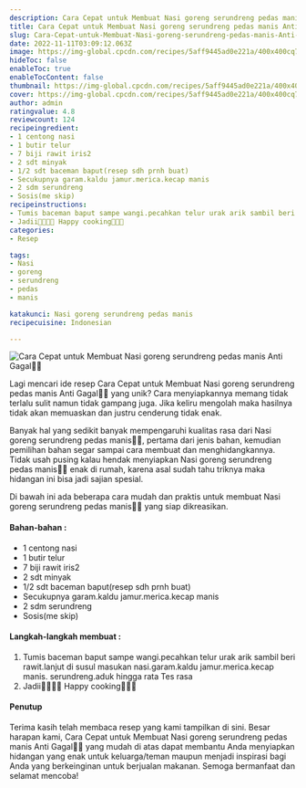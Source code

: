 ```yaml
---
description: Cara Cepat untuk Membuat Nasi goreng serundreng pedas manis Anti Gagal"
title: Cara Cepat untuk Membuat Nasi goreng serundreng pedas manis Anti Gagal
slug: Cara-Cepat-untuk-Membuat-Nasi-goreng-serundreng-pedas-manis-Anti-Gagal
date: 2022-11-11T03:09:12.063Z
image: https://img-global.cpcdn.com/recipes/5aff9445ad0e221a/400x400cq70/photo.jpg
hideToc: false
enableToc: true
enableTocContent: false
thumbnail: https://img-global.cpcdn.com/recipes/5aff9445ad0e221a/400x400cq70/photo.jpg
cover: https://img-global.cpcdn.com/recipes/5aff9445ad0e221a/400x400cq70/photo.jpg
author: admin
ratingvalue: 4.8
reviewcount: 124
recipeingredient:
- 1 centong nasi
- 1 butir telur
- 7 biji rawit iris2
- 2 sdt minyak
- 1/2 sdt baceman baput(resep sdh prnh buat)
- Secukupnya garam.kaldu jamur.merica.kecap manis
- 2 sdm serundreng
- Sosis(me skip)
recipeinstructions:
- Tumis baceman baput sampe wangi.pecahkan telur urak arik sambil beri rawit.lanjut di susul masukan nasi.garam.kaldu jamur.merica.kecap manis. serundreng.aduk hingga rata Tes rasa
- Jadii🤗🤗🤤🤤 Happy cooking🤗😍😉
categories:
- Resep

tags:
- Nasi
- goreng
- serundreng
- pedas
- manis

katakunci: Nasi goreng serundreng pedas manis
recipecuisine: Indonesian

---
```


![Cara Cepat untuk Membuat Nasi goreng serundreng pedas manis Anti Gagal👩‍🍳](https://img-global.cpcdn.com/recipes/5aff9445ad0e221a/400x400cq70/photo.jpg)

Lagi mencari ide resep Cara Cepat untuk Membuat Nasi goreng serundreng pedas manis Anti Gagal👩‍🍳 yang unik? Cara menyiapkannya memang tidak terlalu sulit namun tidak gampang juga. Jika keliru mengolah maka hasilnya tidak akan memuaskan dan justru cenderung tidak enak.

Banyak hal yang sedikit banyak mempengaruhi kualitas rasa dari Nasi goreng serundreng pedas manis👩‍🍳, pertama dari jenis bahan, kemudian pemilihan bahan segar sampai cara membuat dan menghidangkannya. Tidak usah pusing kalau hendak menyiapkan Nasi goreng serundreng pedas manis👩‍🍳 enak di rumah, karena asal sudah tahu triknya maka hidangan ini bisa jadi sajian spesial.

Di bawah ini ada beberapa cara mudah dan praktis untuk membuat Nasi goreng serundreng pedas manis👩‍🍳 yang siap dikreasikan.

<!--inarticleads1-->

#### Bahan-bahan :

- 1 centong nasi
- 1 butir telur
- 7 biji rawit iris2
- 2 sdt minyak
- 1/2 sdt baceman baput(resep sdh prnh buat)
- Secukupnya garam.kaldu jamur.merica.kecap manis
- 2 sdm serundreng
- Sosis(me skip)

<!--inarticleads2-->

#### Langkah-langkah membuat :

1. Tumis baceman baput sampe wangi.pecahkan telur urak arik sambil beri rawit.lanjut di susul masukan nasi.garam.kaldu jamur.merica.kecap manis. serundreng.aduk hingga rata Tes rasa
1. Jadii🤗🤗🤤🤤 Happy cooking🤗😍😉

#### Penutup

Terima kasih telah membaca resep yang kami tampilkan di sini. Besar harapan kami, Cara Cepat untuk Membuat Nasi goreng serundreng pedas manis Anti Gagal👩‍🍳 yang mudah di atas dapat membantu Anda menyiapkan hidangan yang enak untuk keluarga/teman maupun menjadi inspirasi bagi Anda yang berkeinginan untuk berjualan makanan. Semoga bermanfaat dan selamat mencoba!